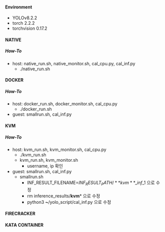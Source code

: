#### Environment
- YOLOv8.2.2
- torch 2.2.2
- torchvision 0.17.2
  
#### NATIVE
##### How-To
- host: native_run.sh, native_monitor.sh, cal_cpu.py, cal_inf.py
  - ./native_run.sh
 
#### DOCKER
##### How-To
- host: docker_run.sh, docker_monitor.sh, cal_cpu.py
  - ./docker_run.sh
- guest: smallrun.sh, cal_inf.py 
#### KVM
##### How-To
- host: kvm_run.sh, kvm_monitor.sh, cal_cpu.py
  - ./kvm_run.sh
  - kvm_run.sh, kvm_monitor.sh
    - username, ip 확인
- guest: smallrun.sh, cal_inf.py
  - smallrun.sh
    - INF_RESULT_FILENAME=$INF_RESULT_PATH/**kvm**\_inf\_$1 으로 수정
    - rm inference_results/**kvm*** 으로 수정
    - python3 **~**/yolo_script/cal_inf.py 으로 수정
#### FIRECRACKER
#### KATA CONTAINER
